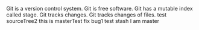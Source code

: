 Git is a version control system.
Git is free software.
Git has a mutable index called stage.
Git tracks changes.
Git tracks changes of files.
test sourceTree2
this is masterTest
fix bug1
test stash
I am master
